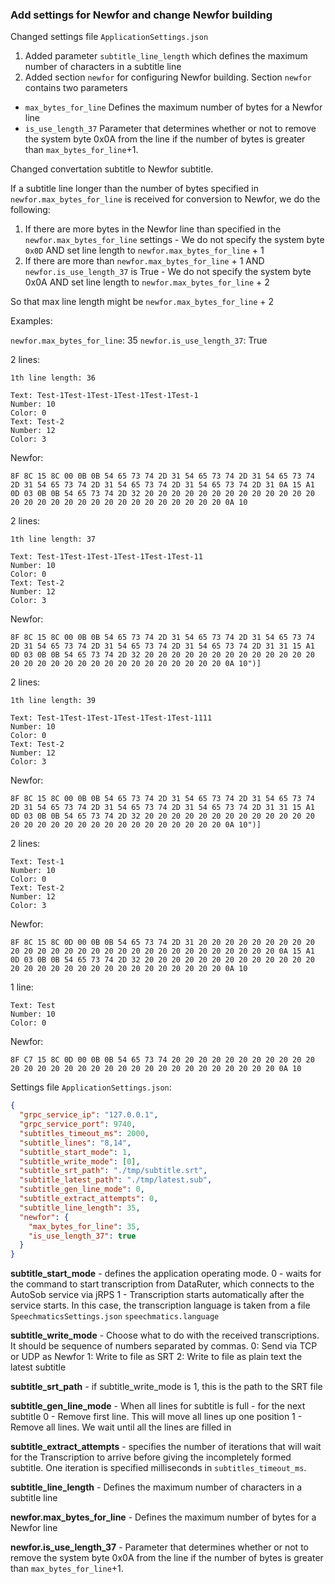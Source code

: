 ### Add settings for Newfor and change Newfor building

Changed settings file `ApplicationSettings.json`

1. Added parameter `subtitle_line_length` which defines the maximum number of characters in a subtitle line
2. Added section `newfor` for configuring Newfor building. Section `newfor` contains two parameters

- `max_bytes_for_line` Defines the maximum number of bytes for a Newfor line
- `is_use_length_37` Parameter that determines whether or not to remove the system byte 0x0A from the line if the number of bytes is greater than `max_bytes_for_line`+1.

Changed convertation subtitle to Newfor subtitle.

If a subtitle line longer than the number of bytes specified in `newfor.max_bytes_for_line` is received for conversion to Newfor, we do the following:

1. If there are more bytes in the Newfor line than specified in the `newfor.max_bytes_for_line` settings - We do not specify the system byte `0x0D` AND set line length to `newfor.max_bytes_for_line` + 1
2. If there are more than `newfor.max_bytes_for_line` + 1 AND `newfor.is_use_length_37` is True - We do not specify the system byte 0x0A AND set line length to `newfor.max_bytes_for_line` + 2

So that max line length might be `newfor.max_bytes_for_line` + 2

Examples:

`newfor.max_bytes_for_line`: 35
`newfor.is_use_length_37`: True

2 lines:

```
1th line length: 36

Text: Test-1Test-1Test-1Test-1Test-1Test-1
Number: 10
Color: 0
Text: Test-2
Number: 12
Color: 3
```

Newfor:

```
8F 8C 15 8C 00 0B 0B 54 65 73 74 2D 31 54 65 73 74 2D 31 54 65 73 74 2D 31 54 65 73 74 2D 31 54 65 73 74 2D 31 54 65 73 74 2D 31 0A 15 A1 0D 03 0B 0B 54 65 73 74 2D 32 20 20 20 20 20 20 20 20 20 20 20 20 20 20 20 20 20 20 20 20 20 20 20 20 20 20 20 20 20 0A 10
```

2 lines:

```
1th line length: 37

Text: Test-1Test-1Test-1Test-1Test-1Test-11
Number: 10
Color: 0
Text: Test-2
Number: 12
Color: 3
```

Newfor:

```
8F 8C 15 8C 00 0B 0B 54 65 73 74 2D 31 54 65 73 74 2D 31 54 65 73 74 2D 31 54 65 73 74 2D 31 54 65 73 74 2D 31 54 65 73 74 2D 31 31 15 A1 0D 03 0B 0B 54 65 73 74 2D 32 20 20 20 20 20 20 20 20 20 20 20 20 20 20 20 20 20 20 20 20 20 20 20 20 20 20 20 20 20 0A 10")]
```

2 lines:

```
1th line length: 39

Text: Test-1Test-1Test-1Test-1Test-1Test-1111
Number: 10
Color: 0
Text: Test-2
Number: 12
Color: 3
```

Newfor:

```
8F 8C 15 8C 00 0B 0B 54 65 73 74 2D 31 54 65 73 74 2D 31 54 65 73 74 2D 31 54 65 73 74 2D 31 54 65 73 74 2D 31 54 65 73 74 2D 31 31 15 A1 0D 03 0B 0B 54 65 73 74 2D 32 20 20 20 20 20 20 20 20 20 20 20 20 20 20 20 20 20 20 20 20 20 20 20 20 20 20 20 20 20 0A 10")]
```

2 lines:

```
Text: Test-1
Number: 10
Color: 0
Text: Test-2
Number: 12
Color: 3
```

Newfor:

```
8F 8C 15 8C 0D 00 0B 0B 54 65 73 74 2D 31 20 20 20 20 20 20 20 20 20 20 20 20 20 20 20 20 20 20 20 20 20 20 20 20 20 20 20 20 20 0A 15 A1 0D 03 0B 0B 54 65 73 74 2D 32 20 20 20 20 20 20 20 20 20 20 20 20 20 20 20 20 20 20 20 20 20 20 20 20 20 20 20 20 20 0A 10
```

1 line:

```
Text: Test
Number: 10
Color: 0
```

Newfor:

```
8F C7 15 8C 0D 00 0B 0B 54 65 73 74 20 20 20 20 20 20 20 20 20 20 20 20 20 20 20 20 20 20 20 20 20 20 20 20 20 20 20 20 20 20 20 0A 10
```

Settings file `ApplicationSettings.json`:

```json
{
  "grpc_service_ip": "127.0.0.1",
  "grpc_service_port": 9740,
  "subtitles_timeout_ms": 2000,
  "subtitle_lines": "8,14",
  "subtitle_start_mode": 1,
  "subtitle_write_mode": [0],
  "subtitle_srt_path": "./tmp/subtitle.srt",
  "subtitle_latest_path": "./tmp/latest.sub",
  "subtitle_gen_line_mode": 0,
  "subtitle_extract_attempts": 0,
  "subtitle_line_length": 35,
  "newfor": {
    "max_bytes_for_line": 35,
    "is_use_length_37": true
  }
}
```

**subtitle_start_mode** - defines the application operating mode.
0 - waits for the command to start transcription from DataRuter, which connects to the AutoSob service via jRPS
1 - Transcription starts automatically after the service starts.
In this case, the transcription language is taken from a file `SpeechmaticsSettings.json` `speechmatics.language`

**subtitle_write_mode** - Choose what to do with the received transcriptions. It should be sequence of numbers separated by commas.
0: Send via TCP or UDP as Newfor
1: Write to file as SRT
2: Write to file as plain text the latest subtitle

**subtitle_srt_path** - if subtitle_write_mode is 1, this is the path to the SRT file

**subtitle_gen_line_mode** - When all lines for subtitle is full - for the next subtitle
0 - Remove first line. This will move all lines up one position
1 - Remove all lines. We wait until all the lines are filled in

**subtitle_extract_attempts** - specifies the number of iterations that will wait for the Transcription
to arrive before giving the incompletely formed subtitle. One iteration is specified milliseconds in `subtitles_timeout_ms`.

**subtitle_line_length** - Defines the maximum number of characters in a subtitle line

**newfor.max_bytes_for_line** - Defines the maximum number of bytes for a Newfor line

**newfor.is_use_length_37** - Parameter that determines whether or not to remove the system byte 0x0A from the line if the number of bytes is greater than `max_bytes_for_line`+1.
